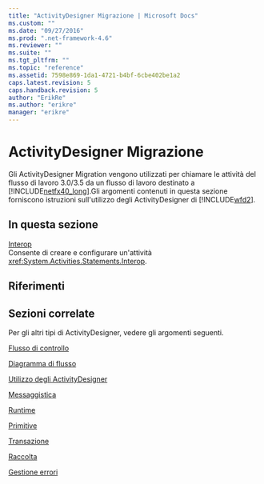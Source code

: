 ```yaml
---
title: "ActivityDesigner Migrazione | Microsoft Docs"
ms.custom: ""
ms.date: "09/27/2016"
ms.prod: ".net-framework-4.6"
ms.reviewer: ""
ms.suite: ""
ms.tgt_pltfrm: ""
ms.topic: "reference"
ms.assetid: 7598e869-1da1-4721-b4bf-6cbe402be1a2
caps.latest.revision: 5
caps.handback.revision: 5
author: "ErikRe"
ms.author: "erikre"
manager: "erikre"
---
```

# ActivityDesigner Migrazione
Gli ActivityDesigner Migration vengono utilizzati per chiamare le attività del flusso di lavoro 3.0\/3.5 da un flusso di lavoro destinato a [!INCLUDE[netfx40_long](../workflow-designer/includes/netfx40_long_md.md)].Gli argomenti contenuti in questa sezione forniscono istruzioni sull'utilizzo degli ActivityDesigner di [!INCLUDE[wfd2](../workflow-designer/includes/wfd2_md.md)].  
  
## In questa sezione  
 [Interop](../workflow-designer/interop-activity-designer.md)  
 Consente di creare e configurare un'attività <xref:System.Activities.Statements.Interop>.  
  
## Riferimenti  
  
## Sezioni correlate  
 Per gli altri tipi di ActivityDesigner, vedere gli argomenti seguenti.  
  
 [Flusso di controllo](../workflow-designer/control-flow-activity-designers.md)  
  
 [Diagramma di flusso](../workflow-designer/flowchart-activity-designers.md)  
  
 [Utilizzo degli ActivityDesigner](../workflow-designer/using-the-activity-designers.md)  
  
 [Messaggistica](../workflow-designer/messaging-activity-designers.md)  
  
 [Runtime](../workflow-designer/runtime-activity-designers.md)  
  
 [Primitive](../workflow-designer/primitives-activity-designers.md)  
  
 [Transazione](../workflow-designer/transaction-activity-designers.md)  
  
 [Raccolta](../workflow-designer/collection-activity-designers.md)  
  
 [Gestione errori](../workflow-designer/error-handling-activity-designers.md)